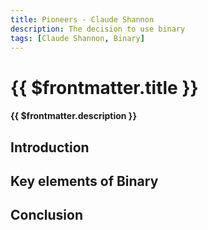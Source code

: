 ```yaml
---
title: Pioneers - Claude Shannon
description: The decision to use binary
tags: [Claude Shannon, Binary]
---
```


# {{ $frontmatter.title }}

#### {{ $frontmatter.description }}

<KeyConcepts :ConceptArray= "[
{
  Concept:'Key elements of Binary',
  Details:''
},
]" />

## Introduction

## Key elements of Binary

## Conclusion